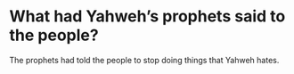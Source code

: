 # What had Yahweh’s prophets said to the people?

The prophets had told the people to stop doing things that Yahweh hates.
